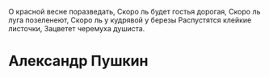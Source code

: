 
О красной весне поразведать,
Скоро ль будет гостья дорогая,
Скоро ль луга позеленеют,
Скоро ль у кудрявой у березы
Распустятся клейкие листочки,
Зацветет черемуха душиста.
# Александр Пушкин
